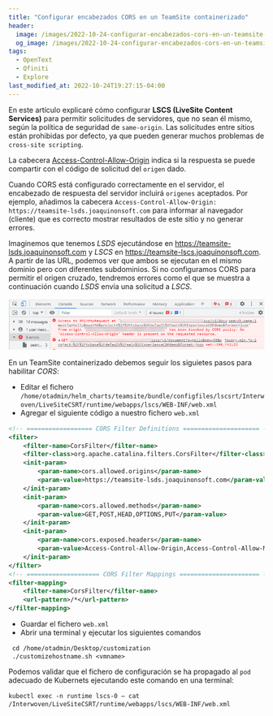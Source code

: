 ```yaml
---
title: "Configurar encabezados CORS en un TeamSite containerizado"
header:
  image: /images/2022-10-24-configurar-encabezados-cors-en-un-teamsite-containerizado/no-access-control-allow-horigin-header-is-present.png
  og_image: /images/2022-10-24-configurar-encabezados-cors-en-un-teamsite-containerizado/no-access-control-allow-horigin-header-is-present.png
tags:
  - OpenText
  - Qfiniti
  - Explore
last_modified_at: 2022-10-24T19:27:15-04:00
---
```


En este artículo explicaré cómo configurar **LSCS (LiveSite Content Services)** para permitir 
solicitudes de servidores, que no sean él mismo, según la política de seguridad de `same-origin`. 
Las solicitudes entre sitios están prohibidas por defecto, ya que pueden generar 
muchos problemas de `cross-site scripting`.

La cabecera [Access-Control-Allow-Origin](https://developer.mozilla.org/en-US/docs/Web/HTTP/Headers/Access-Control-Allow-Origin) 
indica si la respuesta se puede compartir con el código de solicitud del `origen` dado.

Cuando CORS está configurado correctamente en el servidor, el encabezado de respuesta del servidor 
incluirá `origenes` aceptados.  Por ejemplo, añadimos la cabecera
`Access-Control-Allow-Origin: https://teamsite-lsds.joaquinonsoft.com` para informar al 
navegador (cliente) que es correcto mostrar resultados de este sitio y no generar errores. 

Imaginemos que tenemos *LSDS* ejecutándose en https://teamsite-lsds.joaquinonsoft.com y *LSCS* 
en https://teamsite-lscs.joaquinonsoft.com. A partir de las URL, podemos ver que ambos se ejecutan 
en el mismo dominio pero con diferentes subdominios. Si no configuramos CORS para permitir el 
origen cruzado, tendremos errores como el que se muestra a continuación cuando *LSDS* 
envía una solicitud a *LSCS*.

![no access control allow horigin header is present](/images/2022-10-24-configurar-encabezados-cors-en-un-teamsite-containerizado/no-access-control-allow-horigin-header-is-present.png)

En un TeamSite containerizado debemos seguir los siguietes pasos para habilitar *CORS*:
 - Editar el fichero `/home/otadmin/helm_charts/teamsite/bundle/configfiles/lscsrt/Interwoven/LiveSiteCSRT/runtime/webapps/lscs/WEB-INF/web.xml`
 - Agregar el siguiente código a nuestro fichero `web.xml`

```xml
<!-- ================== CORS Filter Definitions ===================== -->
<filter>
	<filter-name>CorsFilter</filter-name>
	<filter-class>org.apache.catalina.filters.CorsFilter</filter-class>
	<init-param>
		<param-name>cors.allowed.origins</param-name>
		<param-value>https://teamsite-lsds.joaquinonsoft.com</param-value>
	</init-param>
	<init-param>
		<param-name>cors.allowed.methods</param-name>
		<param-value>GET,POST,HEAD,OPTIONS,PUT</param-value>
	</init-param>
	<init-param>
		<param-name>cors.exposed.headers</param-name>
		<param-value>Access-Control-Allow-Origin,Access-Control-Allow-Methods</param-value>
	</init-param>
</filter>
<!-- ==================== CORS Filter Mappings ====================== -->
<filter-mapping>
	<filter-name>CorsFilter</filter-name>
	<url-pattern>/*</url-pattern>
</filter-mapping>
```
 
 - Guardar el fichero `web.xml`
 - Abrir una terminal y ejecutar los siguientes comandos
```shell
 cd /home/otadmin/Desktop/customization
 ./customizehostname.sh <vmname> 
```


Podemos validar que el fichero de configuración se ha propagado al `pod` adecuado de Kubernets 
ejecutando este comando en una terminal:

```
kubectl exec -n runtime lscs-0 – cat /Interwoven/LiveSiteCSRT/runtime/webapps/lscs/WEB-INF/web.xml
```